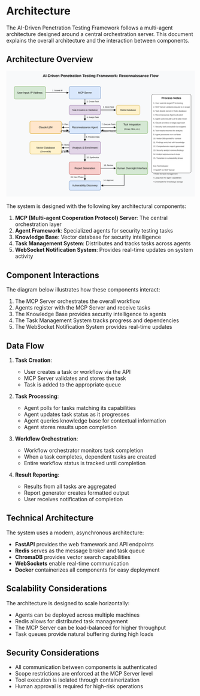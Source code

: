 # Architecture

The AI-Driven Penetration Testing Framework follows a multi-agent architecture designed around a central orchestration server. This document explains the overall architecture and the interaction between components.

## Architecture Overview

![Architecture Diagram](architecture_diagram.svg)

The system is designed with the following key architectural components:

1. **MCP (Multi-agent Cooperation Protocol) Server**: The central orchestration layer
2. **Agent Framework**: Specialized agents for security testing tasks
3. **Knowledge Base**: Vector database for security intelligence
4. **Task Management System**: Distributes and tracks tasks across agents
5. **WebSocket Notification System**: Provides real-time updates on system activity

## Component Interactions

The diagram below illustrates how these components interact:

1. The MCP Server orchestrates the overall workflow
2. Agents register with the MCP Server and receive tasks
3. The Knowledge Base provides security intelligence to agents
4. The Task Management System tracks progress and dependencies
5. The WebSocket Notification System provides real-time updates

## Data Flow

1. **Task Creation**:
   - User creates a task or workflow via the API
   - MCP Server validates and stores the task
   - Task is added to the appropriate queue

2. **Task Processing**:
   - Agent polls for tasks matching its capabilities
   - Agent updates task status as it progresses
   - Agent queries knowledge base for contextual information
   - Agent stores results upon completion

3. **Workflow Orchestration**:
   - Workflow orchestrator monitors task completion
   - When a task completes, dependent tasks are created
   - Entire workflow status is tracked until completion

4. **Result Reporting**:
   - Results from all tasks are aggregated
   - Report generator creates formatted output
   - User receives notification of completion

## Technical Architecture

The system uses a modern, asynchronous architecture:

- **FastAPI** provides the web framework and API endpoints
- **Redis** serves as the message broker and task queue
- **ChromaDB** provides vector search capabilities
- **WebSockets** enable real-time communication
- **Docker** containerizes all components for easy deployment

## Scalability Considerations

The architecture is designed to scale horizontally:

- Agents can be deployed across multiple machines
- Redis allows for distributed task management
- The MCP Server can be load-balanced for higher throughput
- Task queues provide natural buffering during high loads

## Security Considerations

- All communication between components is authenticated
- Scope restrictions are enforced at the MCP Server level
- Tool execution is isolated through containerization
- Human approval is required for high-risk operations